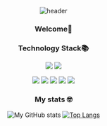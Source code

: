 
<!--
**eunjeong09/eunjeong09** is a ✨ _special_ ✨ repository because its `README.md` (this file) appears on your GitHub profile.

Here are some ideas to get you started:

- 🔭 I’m currently working on ...
- 🌱 I’m currently learning ...
- 👯 I’m looking to collaborate on ...
- 🤔 I’m looking for help with ...
- 💬 Ask me about ...
- 📫 How to reach me: ...
- 😄 Pronouns: ...
- ⚡ Fun fact: ...
-->
<div align='center'>
  
![header](https://capsule-render.vercel.app/api?type=slice&color=auto&height=150&section=header&text=Adam's%20GitHub&fontSize=50&animation=twinkling)

### Welcome👋

<p></p>

### Technology Stack📚
<div align='center'>
  <p>
    <img src="https://img.shields.io/badge/HTML-E34F26?style=flat-square&logo=HTML5&logoColor=white"/> 
    <img src="https://img.shields.io/badge/CSS-1572B6?style=flat-square&logo=CSS3&logoColor=white"/> 
  </p>
  <p>
    <img src="https://img.shields.io/badge/Python-3776AB?style=flat-square&logo=Python&logoColor=white"/> 
    <img src="https://img.shields.io/badge/Django-092E20?style=flat-square&logo=Django&logoColor=white"/>
    <img src="https://img.shields.io/badge/AWS-232F3E?style=flat-square&logo=Amazon AWS&logoColor=white"/> 
    <img src="https://img.shields.io/badge/MySQL-4479A1?style=flat-square&logo=MySQL&logoColor=white"/>
    <img src="https://img.shields.io/badge/Docker-2496ED?style=flat-square&logo=Docker&logoColor=white"/>
    
  </p>
    
### My stats 🤓
  
![My GitHub stats](https://github-readme-stats.vercel.app/api?username=kdh92417&show_icons=true)
[![Top Langs](https://github-readme-stats.vercel.app/api/top-langs/?username=kdh92417&layout=compact)](https://github.com/anuraghazra/github-readme-stats)
